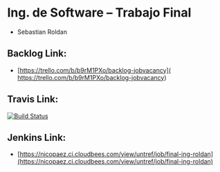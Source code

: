 # Ing. de Software – Trabajo Final

* Sebastian Roldan

## Backlog Link:

* [https://trello.com/b/b9rM1PXo/backlog-jobvacancy]( https://trello.com/b/b9rM1PXo/backlog-jobvacancy)

## Travis Link:

[![Build Status]( https://travis-ci.org/sebastianroldan/jobvacancy-source.svg?branch=master
)]( https://travis-ci.org/sebastianroldan/jobvacancy-source
)

## Jenkins Link:

* [https://nicopaez.ci.cloudbees.com/view/untref/job/final-ing-roldan](https://nicopaez.ci.cloudbees.com/view/untref/job/final-ing-roldan)
